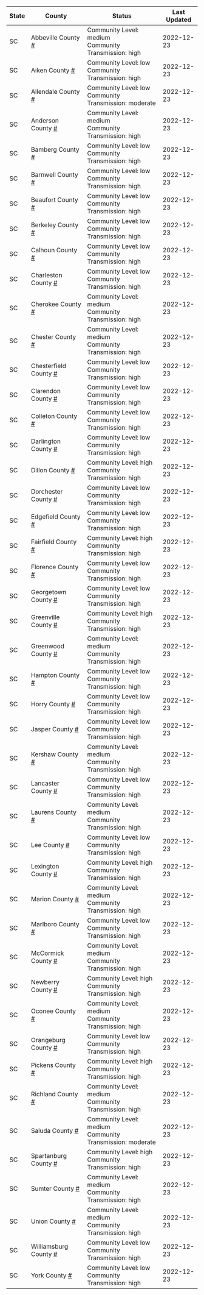 State | County | Status | Last Updated
--- | --- | --- | --- 
SC | Abbeville County <a href="#abbeville_county">#</a> | <a name="abbeville_county"></a>Community Level: medium<br/>Community Transmission: high | 2022-12-23
SC | Aiken County <a href="#aiken_county">#</a> | <a name="aiken_county"></a>Community Level: low<br/>Community Transmission: high | 2022-12-23
SC | Allendale County <a href="#allendale_county">#</a> | <a name="allendale_county"></a>Community Level: low<br/>Community Transmission: moderate | 2022-12-23
SC | Anderson County <a href="#anderson_county">#</a> | <a name="anderson_county"></a>Community Level: medium<br/>Community Transmission: high | 2022-12-23
SC | Bamberg County <a href="#bamberg_county">#</a> | <a name="bamberg_county"></a>Community Level: low<br/>Community Transmission: high | 2022-12-23
SC | Barnwell County <a href="#barnwell_county">#</a> | <a name="barnwell_county"></a>Community Level: low<br/>Community Transmission: high | 2022-12-23
SC | Beaufort County <a href="#beaufort_county">#</a> | <a name="beaufort_county"></a>Community Level: low<br/>Community Transmission: high | 2022-12-23
SC | Berkeley County <a href="#berkeley_county">#</a> | <a name="berkeley_county"></a>Community Level: low<br/>Community Transmission: high | 2022-12-23
SC | Calhoun County <a href="#calhoun_county">#</a> | <a name="calhoun_county"></a>Community Level: low<br/>Community Transmission: high | 2022-12-23
SC | Charleston County <a href="#charleston_county">#</a> | <a name="charleston_county"></a>Community Level: low<br/>Community Transmission: high | 2022-12-23
SC | Cherokee County <a href="#cherokee_county">#</a> | <a name="cherokee_county"></a>Community Level: medium<br/>Community Transmission: high | 2022-12-23
SC | Chester County <a href="#chester_county">#</a> | <a name="chester_county"></a>Community Level: medium<br/>Community Transmission: high | 2022-12-23
SC | Chesterfield County <a href="#chesterfield_county">#</a> | <a name="chesterfield_county"></a>Community Level: low<br/>Community Transmission: high | 2022-12-23
SC | Clarendon County <a href="#clarendon_county">#</a> | <a name="clarendon_county"></a>Community Level: low<br/>Community Transmission: high | 2022-12-23
SC | Colleton County <a href="#colleton_county">#</a> | <a name="colleton_county"></a>Community Level: low<br/>Community Transmission: high | 2022-12-23
SC | Darlington County <a href="#darlington_county">#</a> | <a name="darlington_county"></a>Community Level: low<br/>Community Transmission: high | 2022-12-23
SC | Dillon County <a href="#dillon_county">#</a> | <a name="dillon_county"></a>Community Level: high<br/>Community Transmission: high | 2022-12-23
SC | Dorchester County <a href="#dorchester_county">#</a> | <a name="dorchester_county"></a>Community Level: low<br/>Community Transmission: high | 2022-12-23
SC | Edgefield County <a href="#edgefield_county">#</a> | <a name="edgefield_county"></a>Community Level: low<br/>Community Transmission: high | 2022-12-23
SC | Fairfield County <a href="#fairfield_county">#</a> | <a name="fairfield_county"></a>Community Level: high<br/>Community Transmission: high | 2022-12-23
SC | Florence County <a href="#florence_county">#</a> | <a name="florence_county"></a>Community Level: low<br/>Community Transmission: high | 2022-12-23
SC | Georgetown County <a href="#georgetown_county">#</a> | <a name="georgetown_county"></a>Community Level: low<br/>Community Transmission: high | 2022-12-23
SC | Greenville County <a href="#greenville_county">#</a> | <a name="greenville_county"></a>Community Level: high<br/>Community Transmission: high | 2022-12-23
SC | Greenwood County <a href="#greenwood_county">#</a> | <a name="greenwood_county"></a>Community Level: medium<br/>Community Transmission: high | 2022-12-23
SC | Hampton County <a href="#hampton_county">#</a> | <a name="hampton_county"></a>Community Level: low<br/>Community Transmission: high | 2022-12-23
SC | Horry County <a href="#horry_county">#</a> | <a name="horry_county"></a>Community Level: low<br/>Community Transmission: high | 2022-12-23
SC | Jasper County <a href="#jasper_county">#</a> | <a name="jasper_county"></a>Community Level: low<br/>Community Transmission: high | 2022-12-23
SC | Kershaw County <a href="#kershaw_county">#</a> | <a name="kershaw_county"></a>Community Level: medium<br/>Community Transmission: high | 2022-12-23
SC | Lancaster County <a href="#lancaster_county">#</a> | <a name="lancaster_county"></a>Community Level: low<br/>Community Transmission: high | 2022-12-23
SC | Laurens County <a href="#laurens_county">#</a> | <a name="laurens_county"></a>Community Level: medium<br/>Community Transmission: high | 2022-12-23
SC | Lee County <a href="#lee_county">#</a> | <a name="lee_county"></a>Community Level: low<br/>Community Transmission: high | 2022-12-23
SC | Lexington County <a href="#lexington_county">#</a> | <a name="lexington_county"></a>Community Level: high<br/>Community Transmission: high | 2022-12-23
SC | Marion County <a href="#marion_county">#</a> | <a name="marion_county"></a>Community Level: medium<br/>Community Transmission: high | 2022-12-23
SC | Marlboro County <a href="#marlboro_county">#</a> | <a name="marlboro_county"></a>Community Level: low<br/>Community Transmission: high | 2022-12-23
SC | McCormick County <a href="#mccormick_county">#</a> | <a name="mccormick_county"></a>Community Level: medium<br/>Community Transmission: high | 2022-12-23
SC | Newberry County <a href="#newberry_county">#</a> | <a name="newberry_county"></a>Community Level: high<br/>Community Transmission: high | 2022-12-23
SC | Oconee County <a href="#oconee_county">#</a> | <a name="oconee_county"></a>Community Level: medium<br/>Community Transmission: high | 2022-12-23
SC | Orangeburg County <a href="#orangeburg_county">#</a> | <a name="orangeburg_county"></a>Community Level: low<br/>Community Transmission: high | 2022-12-23
SC | Pickens County <a href="#pickens_county">#</a> | <a name="pickens_county"></a>Community Level: high<br/>Community Transmission: high | 2022-12-23
SC | Richland County <a href="#richland_county">#</a> | <a name="richland_county"></a>Community Level: medium<br/>Community Transmission: high | 2022-12-23
SC | Saluda County <a href="#saluda_county">#</a> | <a name="saluda_county"></a>Community Level: medium<br/>Community Transmission: moderate | 2022-12-23
SC | Spartanburg County <a href="#spartanburg_county">#</a> | <a name="spartanburg_county"></a>Community Level: high<br/>Community Transmission: high | 2022-12-23
SC | Sumter County <a href="#sumter_county">#</a> | <a name="sumter_county"></a>Community Level: medium<br/>Community Transmission: high | 2022-12-23
SC | Union County <a href="#union_county">#</a> | <a name="union_county"></a>Community Level: medium<br/>Community Transmission: high | 2022-12-23
SC | Williamsburg County <a href="#williamsburg_county">#</a> | <a name="williamsburg_county"></a>Community Level: low<br/>Community Transmission: high | 2022-12-23
SC | York County <a href="#york_county">#</a> | <a name="york_county"></a>Community Level: low<br/>Community Transmission: high | 2022-12-23
